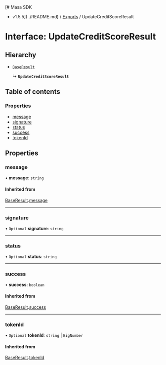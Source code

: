 [# Masa SDK
 - v1.5.5](../README.md) / [Exports](../modules.md) / UpdateCreditScoreResult

# Interface: UpdateCreditScoreResult

## Hierarchy

- [`BaseResult`](BaseResult.md)

  ↳ **`UpdateCreditScoreResult`**

## Table of contents

### Properties

- [message](UpdateCreditScoreResult.md#message)
- [signature](UpdateCreditScoreResult.md#signature)
- [status](UpdateCreditScoreResult.md#status)
- [success](UpdateCreditScoreResult.md#success)
- [tokenId](UpdateCreditScoreResult.md#tokenid)

## Properties

### message

• **message**: `string`

#### Inherited from

[BaseResult](BaseResult.md).[message](BaseResult.md#message)

___

### signature

• `Optional` **signature**: `string`

___

### status

• `Optional` **status**: `string`

___

### success

• **success**: `boolean`

#### Inherited from

[BaseResult](BaseResult.md).[success](BaseResult.md#success)

___

### tokenId

• `Optional` **tokenId**: `string` \| `BigNumber`

#### Inherited from

[BaseResult](BaseResult.md).[tokenId](BaseResult.md#tokenid)

